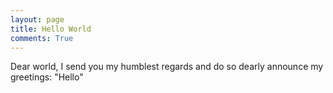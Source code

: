 ```yaml
---
layout: page
title: Hello World
comments: True
---
```

Dear world, I send you my humblest regards and do so dearly announce my
greetings: "Hello"
